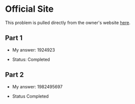 # Official Site
This problem is pulled directly from the owner's website [here](https://adventofcode.com/2021/day/1).

## Part 1

- My answer: 1924923

- Status: Completed

## Part 2

- My answer: 1982495697

- Status Completed
